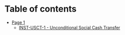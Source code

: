 # Table of contents

* [Page 1](README.md)
  * [INST-USCT-1 - Unconditional Social Cash Transfer](page-1/inst-usct-1-unconditional-social-cash-transfer.md)
